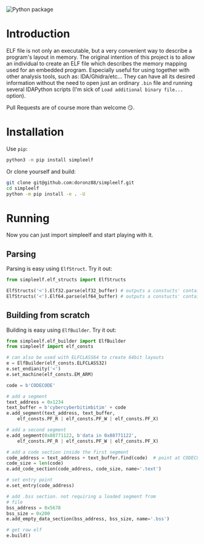 ![Python package](https://github.com/doronz88/simpleelf/workflows/Python%20package/badge.svg)

# Introduction
ELF file is not only an executable, but a very convenient way to describe 
a program's layout in memory. The original intention of this project is to 
allow an individual to create an ELF file which describes the memory mapping
used for an embedded program. Especially useful for using together with other 
analysis tools, such as:
IDA/Ghidra/etc... They can have all its desired information without the need to
open just an ordinary `.bin` file and running several IDAPython scripts
(I'm sick of `Load additional binary file...` option).

Pull Requests are of course more than welcome :smirk:.

# Installation

Use `pip`:

```bash
python3 -m pip install simpleelf
```

Or clone yourself and build:

```bash
git clone git@github.com:doronz88/simpleelf.git
cd simpleelf
python -m pip install -e . -U
```

# Running

Now you can just import simpleelf and start playing with it.

## Parsing

Parsing is easy using `ElfStruct`.
Try it out:

```python
from simpleelf.elf_structs import ElfStructs

ElfStructs('<').Elf32.parse(elf32_buffer) # outputs a constucts' container
ElfStructs('<').Elf64.parse(elf64_buffer) # outputs a constucts' container
```

## Building from scratch

Building is easy using `ElfBuilder`.
Try it out:

```python
from simpleelf.elf_builder import ElfBuilder
from simpleelf import elf_consts

# can also be used with ELFCLASS64 to create 64bit layouts
e = ElfBuilder(elf_consts.ELFCLASS32)
e.set_endianity('<')
e.set_machine(elf_consts.EM_ARM)

code = b'CODECODE'

# add a segment
text_address = 0x1234
text_buffer = b'cybercyberbitimbitim' + code
e.add_segment(text_address, text_buffer, 
    elf_consts.PF_R | elf_consts.PF_W | elf_consts.PF_X)

# add a second segment
e.add_segment(0x88771122, b'data in 0x88771122', 
    elf_consts.PF_R | elf_consts.PF_W | elf_consts.PF_X)

# add a code section inside the first segment
code_address = text_address + text_buffer.find(code)  # point at CODECODE
code_size = len(code)
e.add_code_section(code_address, code_size, name='.text')

# set entry point
e.set_entry(code_address)

# add .bss section. not requiring a loaded segment from
# file
bss_address = 0x5678
bss_size = 0x200
e.add_empty_data_section(bss_address, bss_size, name='.bss')

# get raw elf
e.build()
```
